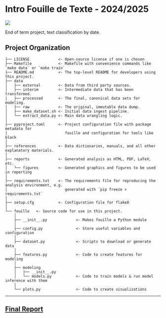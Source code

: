 # Intro Fouille de Texte - 2024/2025

<a target="_blank" href="https://cookiecutter-data-science.drivendata.org/">
    <img src="https://img.shields.io/badge/CCDS-Project%20template-328F97?logo=cookiecutter" />
</a>

End of term project, text classification by date.

## Project Organization

```
├── LICENSE             <- Open-source license if one is chosen
├── Makefile            <- Makefile with convenience commands like `make data` or `make train`
├── README.md           <- The top-level README for developers using this project.
├── data
│   ├── external        <- Data from third party sources.
│   ├── interim         <- Intermediate data that has been transformed.
│   ├── processed       <- The final, canonical data sets for modeling.
│   ├── raw             <- The original, immutable data dump.
│   ├── make_dataset.sh <- Initial data ingest pipeline.
│   └── extract_data.py <- Main data wrangling logic.
│
├── pyproject.toml      <- Project configuration file with package metadata for
│                          fouille and configuration for tools like black
│
├── references          <- Data dictionaries, manuals, and all other explanatory materials.
│
├── reports             <- Generated analysis as HTML, PDF, LaTeX, etc.
│   └── figures         <- Generated graphics and figures to be used in reporting
│
├── requirements.txt    <- The requirements file for reproducing the analysis environment, e.g.
│                          generated with `pip freeze > requirements.txt`
│
├── setup.cfg           <- Configuration file for flake8
│
└── fouille   <- Source code for use in this project.
    │
    ├── __init__.py             <- Makes fouille a Python module
    │
    ├── config.py               <- Store useful variables and configuration
    │
    ├── dataset.py              <- Scripts to download or generate data
    │
    ├── features.py             <- Code to create features for modeling
    │
    ├── modeling
    │   ├── __init__.py
    │   └── models.py           <- Code to train models & run model inference with them
    │
    └── plots.py                <- Code to create visualizations
```

--------

## [Final Report](reports/compte-rendu.md)
